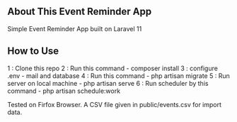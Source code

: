 ## About This Event Reminder App

Simple Event Reminder App built on Laravel 11

## How to Use
1 : Clone this repo
2 : Run this command - composer install
3 : configure .env   - mail and database
4 : Run this command - php artisan migrate
5 : Run server on local machine - php artisan serve
6 : Run scheduler by this command - php artisan schedule:work

Tested on Firfox Browser.
A CSV file given in public/events.csv for import data.
